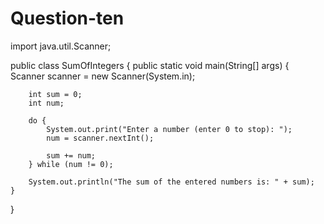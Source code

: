# Question-ten
import java.util.Scanner;

public class SumOfIntegers {
    public static void main(String[] args) {
        Scanner scanner = new Scanner(System.in);
        
        int sum = 0;
        int num;

        do {
            System.out.print("Enter a number (enter 0 to stop): ");
            num = scanner.nextInt();
            
            sum += num;
        } while (num != 0);

        System.out.println("The sum of the entered numbers is: " + sum);
    }
}
